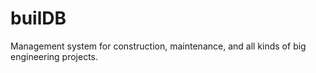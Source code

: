 # builDB
Management system for construction, maintenance, and all kinds of big engineering projects.
